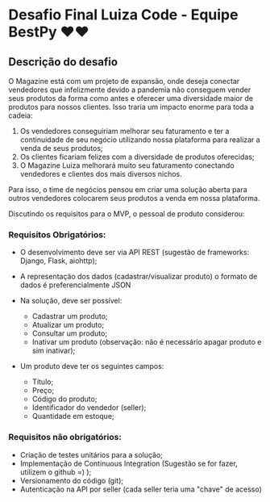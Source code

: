 # Desafio Final Luiza Code - Equipe BestPy :heart::heart:

## Descrição do desafio

O Magazine está com um projeto de expansão, onde deseja conectar vendedores que infelizmente devido a pandemia não conseguem vender seus produtos da forma como antes 
e oferecer uma diversidade maior de produtos para nossos clientes.
Isso traria um impacto enorme para toda a cadeia: 

1. Os vendedores conseguiriam melhorar seu faturamento e ter a continuidade de seu negócio utilizando nossa plataforma para realizar a venda de seus produtos;
2. Os clientes ficariam felizes com a diversidade de produtos oferecidas;
3. O Magazine Luiza melhorará muito seu faturamento conectando vendedores e clientes dos mais diversos nichos.

Para isso, o time de negócios pensou em criar uma solução aberta para outros vendedores colocarem seus produtos a venda
em nossa plataforma.

Discutindo os requisitos para o MVP, o pessoal de produto considerou:

### Requisitos Obrigatórios:

* O desenvolvimento deve ser via API REST (sugestão de frameworks: Django, Flask, aiohttp);
* A representação dos dados (cadastrar/visualizar produto) o formato de dados é preferencialmente JSON
* Na solução, deve ser possível:
   * Cadastrar um produto;
   * Atualizar um produto;
   * Consultar um produto;
   * Inativar um produto (observação: não é necessário apagar produto e sim inativar);
   
* Um produto deve ter os seguintes campos:
   * Título;
   * Preço;
   * Código do produto;
   * Identificador do vendedor (seller);
   * Quantidade em estoque;
   
### Requisitos não obrigatórios:

 * Criação de testes unitários para a solução;
 * Implementação de Continuous Integration (Sugestão se for fazer, utilizem o github =) );
 * Versionamento do código (git);
 * Autenticação na API por seller (cada seller teria uma "chave" de acesso)
